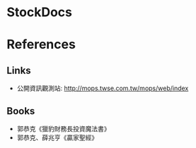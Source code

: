 # StockDocs

# References

## Links
- 公開資訊觀測站: http://mops.twse.com.tw/mops/web/index

## Books
- 郭恭克《獵豹財務長投資魔法書》
- 郭恭克、薛兆亨《贏家聖經》

